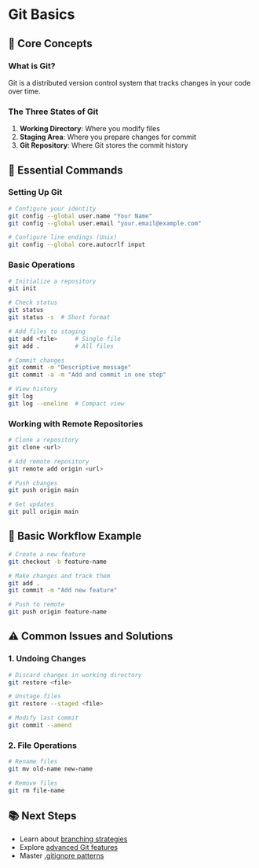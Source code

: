 # Git Basics

## 🌟 Core Concepts

### What is Git?
Git is a distributed version control system that tracks changes in your code over time.

### The Three States of Git
1. **Working Directory**: Where you modify files
2. **Staging Area**: Where you prepare changes for commit
3. **Git Repository**: Where Git stores the commit history

## 📝 Essential Commands

### Setting Up Git
```bash
# Configure your identity
git config --global user.name "Your Name"
git config --global user.email "your.email@example.com"

# Configure line endings (Unix)
git config --global core.autocrlf input
```

### Basic Operations
```bash
# Initialize a repository
git init

# Check status
git status
git status -s  # Short format

# Add files to staging
git add <file>     # Single file
git add .          # All files

# Commit changes
git commit -m "Descriptive message"
git commit -a -m "Add and commit in one step"

# View history
git log
git log --oneline  # Compact view
```

### Working with Remote Repositories
```bash
# Clone a repository
git clone <url>

# Add remote repository
git remote add origin <url>

# Push changes
git push origin main

# Get updates
git pull origin main
```

## 🔄 Basic Workflow Example

```bash
# Create a new feature
git checkout -b feature-name

# Make changes and track them
git add .
git commit -m "Add new feature"

# Push to remote
git push origin feature-name
```

## ⚠️ Common Issues and Solutions

### 1. Undoing Changes
```bash
# Discard changes in working directory
git restore <file>

# Unstage files
git restore --staged <file>

# Modify last commit
git commit --amend
```

### 2. File Operations
```bash
# Rename files
git mv old-name new-name

# Remove files
git rm file-name
```

## 📚 Next Steps
- Learn about [branching strategies](team-workflows.md)
- Explore [advanced Git features](git-advanced.md)
- Master [.gitignore patterns](gitignore-guide.md)
